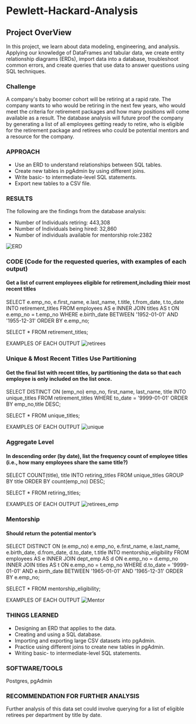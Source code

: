 # Pewlett-Hackard-Analysis

## Project OverView
In this project, we learn about data modeling, engineering, and analysis. Applying our knowledge of DataFrames and tabular data, we create entity relationship diagrams (ERDs), import data into a database, troubleshoot common errors, and create queries that use data to answer questions using SQL techniques.

### Challenge
A company's baby boomer cohort will be retiring at a rapid rate. The company wants to 
who would be retiring in the next few years, who would meet the criteria for retirement packages
and how many positions will come available as a result. The database analysis will future proof 
the company by generating a list of all employees getting ready to retire, who is eligible for the retirement package and retirees       who could be potential mentors and a resource for the company. 

### APPROACH
* Use an ERD to understand relationships between SQL tables.
* Create new tables in pgAdmin by using different joins.
* Write basic- to intermediate-level SQL statements.
* Export new tables to a CSV file.

### RESULTS
The following are the findings from the database analysis:   
* Number of Individuals retiring: 443,308
* Number of Individuals being hired: 32,860
* Number of individuals available for mentorship role:2382
             

![ERD](EmployeeDB.png)


### CODE (Code for the requested queries, with examples of each output)

#### Get a list of current employees eligible for retirement,including thieir most recent titles
SELECT e.emp_no, e.first_name, e.last_name, 
	t.title, t.from_date, t.to_date
INTO retirement_titles
FROM employees AS e
INNER JOIN titles AS t
ON e.emp_no = t.emp_no
WHERE e.birth_date BETWEEN '1952-01-01' AND '1955-12-31'
ORDER BY e.emp_no;

SELECT * FROM retirement_titles;

EXAMPLES OF EACH OUTPUT
![retirees](https://github.com/yiggzzz/Pewlett-Hackard-Analysis/blob/main/retirement_titles_output.png)

### Unique &  Most Recent Titles Use Partitioning
#### Get the final list with recent titles, by partitioning the data so that each employee is only included on the list once.

SELECT DISTINCT ON (emp_no) emp_no,
first_name,
last_name,
title
INTO unique_titles
FROM retirement_titles
WHERE to_date = '9999-01-01'
ORDER BY emp_no,title DESC;

SELECT * FROM unique_titles;


EXAMPLES OF EACH OUTPUT
![unique](https://github.com/yiggzzz/Pewlett-Hackard-Analysis/blob/main/unique_titles_output.png)

### Aggregate Level
#### In descending order (by date), list the frequency count of employee titles (i.e., how many employees share the same title?)


SELECT COUNT(title), title
INTO retiring_titles
FROM unique_titles
GROUP BY title
ORDER BY count(emp_no) DESC;

SELECT * FROM retiring_titles;

EXAMPLES OF EACH OUTPUT
![retirees_emp](https://github.com/yiggzzz/Pewlett-Hackard-Analysis/blob/main/retiring_titles_output.png)

### Mentorship
#### Should return the potential mentor’s


SELECT DISTINCT ON (e.emp_no) e.emp_no, e.first_name, e.last_name, e.birth_date,
	d.from_date, d.to_date, t.title
INTO mentorship_eligibility
FROM employees AS e
INNER JOIN dept_emp AS d
ON e.emp_no = d.emp_no
INNER JOIN titles AS t
ON e.emp_no = t.emp_no
WHERE d.to_date = '9999-01-01' AND e.birth_date BETWEEN '1965-01-01' AND '1965-12-31'
ORDER BY e.emp_no;

SELECT * FROM mentorship_eligibility;

EXAMPLES OF EACH OUTPUT
![Mentor](https://github.com/yiggzzz/Pewlett-Hackard-Analysis/blob/main/mentorship_output.png)

### THINGS LEARNED
* Designing an ERD that applies to the data.
* Creating and using a SQL database.
* Importing and exporting large CSV datasets into pgAdmin.
* Practice using different joins to create new tables in pgAdmin.
* Writing basic- to intermediate-level SQL statements.

### SOFTWARE/TOOLS
Postgres, pgAdmin

### RECOMMENDATION FOR FURTHER ANALYSIS 
Further analysis of this data set could involve querying for a list of eligible retirees per department by title by date.
